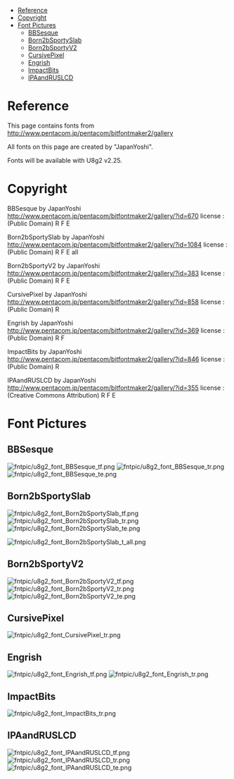
[tocstart]: # (toc start)

  * [Reference](#reference)
  * [Copyright](#copyright)
  * [Font Pictures](#font-pictures)
    * [BBSesque](#bbsesque)
    * [Born2bSportySlab](#born2bsportyslab)
    * [Born2bSportyV2](#born2bsportyv2)
    * [CursivePixel](#cursivepixel)
    * [Engrish](#engrish)
    * [ImpactBits](#impactbits)
    * [IPAandRUSLCD](#ipaandruslcd)

[tocend]: # (toc end)

# Reference

This page contains fonts from http://www.pentacom.jp/pentacom/bitfontmaker2/gallery

All fonts on this page are created by "JapanYoshi".

Fonts will be available with U8g2 v2.25.

# Copyright


BBSesque by JapanYoshi		
http://www.pentacom.jp/pentacom/bitfontmaker2/gallery/?id=670
license : (Public Domain)
R F E

Born2bSportySlab by JapanYoshi	
http://www.pentacom.jp/pentacom/bitfontmaker2/gallery/?id=1084
license : (Public Domain)
R F E all

Born2bSportyV2 by JapanYoshi	
http://www.pentacom.jp/pentacom/bitfontmaker2/gallery/?id=383
license : (Public Domain)
R F E

CursivePixel by JapanYoshi		
http://www.pentacom.jp/pentacom/bitfontmaker2/gallery/?id=858
license : (Public Domain)
R

Engrish by JapanYoshi		
http://www.pentacom.jp/pentacom/bitfontmaker2/gallery/?id=369
license : (Public Domain)
R F

ImpactBits by JapanYoshi		
http://www.pentacom.jp/pentacom/bitfontmaker2/gallery/?id=846
license : (Public Domain)
R

IPAandRUSLCD by JapanYoshi	
http://www.pentacom.jp/pentacom/bitfontmaker2/gallery/?id=355
license : (Creative Commons Attribution)
R F E


# Font Pictures




## BBSesque
![fntpic/u8g2_font_BBSesque_tf.png](fntpic/u8g2_font_BBSesque_tf.png)
![fntpic/u8g2_font_BBSesque_tr.png](fntpic/u8g2_font_BBSesque_tr.png)
![fntpic/u8g2_font_BBSesque_te.png](fntpic/u8g2_font_BBSesque_te.png)

## Born2bSportySlab
![fntpic/u8g2_font_Born2bSportySlab_tf.png](fntpic/u8g2_font_Born2bSportySlab_tf.png)
![fntpic/u8g2_font_Born2bSportySlab_tr.png](fntpic/u8g2_font_Born2bSportySlab_tr.png)
![fntpic/u8g2_font_Born2bSportySlab_te.png](fntpic/u8g2_font_Born2bSportySlab_te.png)

![fntpic/u8g2_font_Born2bSportySlab_t_all.png](fntpic/u8g2_font_Born2bSportySlab_t_all.png)

## Born2bSportyV2
![fntpic/u8g2_font_Born2bSportyV2_tf.png](fntpic/u8g2_font_Born2bSportyV2_tf.png)
![fntpic/u8g2_font_Born2bSportyV2_tr.png](fntpic/u8g2_font_Born2bSportyV2_tr.png)
![fntpic/u8g2_font_Born2bSportyV2_te.png](fntpic/u8g2_font_Born2bSportyV2_te.png)

## CursivePixel
![fntpic/u8g2_font_CursivePixel_tr.png](fntpic/u8g2_font_CursivePixel_tr.png)

## Engrish
![fntpic/u8g2_font_Engrish_tf.png](fntpic/u8g2_font_Engrish_tf.png)
![fntpic/u8g2_font_Engrish_tr.png](fntpic/u8g2_font_Engrish_tr.png)

## ImpactBits
![fntpic/u8g2_font_ImpactBits_tr.png](fntpic/u8g2_font_ImpactBits_tr.png)

## IPAandRUSLCD
![fntpic/u8g2_font_IPAandRUSLCD_tf.png](fntpic/u8g2_font_IPAandRUSLCD_tf.png)
![fntpic/u8g2_font_IPAandRUSLCD_tr.png](fntpic/u8g2_font_IPAandRUSLCD_tr.png)
![fntpic/u8g2_font_IPAandRUSLCD_te.png](fntpic/u8g2_font_IPAandRUSLCD_te.png)
